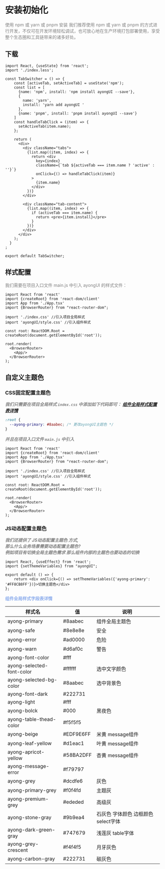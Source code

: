 # 安装初始化

<span style="color: #808080;">使用 npm 或 yarn 或 pnpm 安装
我们推荐使用 npm 或 yarn 或 pnpm
的方式进行开发，不仅可在开发环境轻松调试，也可放心地在生产环境打包部署使用，享受整个生态圈和工具链带来的诸多好处。</span>

## 下载

[//]: # "#### npm"

[//]: #

[//]: # "```clickhouse"

[//]: # "      npm install ayongUI --save"

[//]: # "```"

[//]: # "#### yarn"

[//]: #

[//]: # "```clickhouse"

[//]: # "      yarn add ayongUI  "

[//]: # "```"

[//]: # "#### pnpm"

[//]: #

[//]: # "```clickhouse"

[//]: # "      pnpm install ayongUI --save"

[//]: # "```"

```tsx hideCode=true inline=true
import React, {useState} from 'react';
import './index.less';

const TabSwitcher = () => {
    const [activeTab, setActiveTab] = useState('npm');
    const list = [
      {name: 'npm', install: 'npm install ayongUI --save'},
      {
        name: 'yarn',
        install: 'yarn add ayongUI '
      },
      {name: 'pnpm', install: 'pnpm install ayongUI --save'}
    ]
    const handleTabClick = (item) => {
      setActiveTab(item.name);
    };

    return (
      <div>
        <div className="tabs">
          {list.map((item, index) => {
            return <div
              key={index}
              className={`tab ${activeTab === item.name ? 'active' : ''}`}
              onClick={() => handleTabClick(item)}
            >
              {item.name}
            </div>
          })}
        </div>

        <div className="tab-content">
          {list.map((item, index) => {
            if (activeTab === item.name) {
              return <pre>{item.install}</pre>
            }
          })}
        </div>
      </div>
    );
  }
;

export default TabSwitcher;
```

## 样式配置

<span style="color: #808080;">我们需要在项目入口文件 main.js 中引入 ayongUI 的样式文件：</span>

```tsx | pure
import React from 'react'
import {createRoot} from 'react-dom/client'
import App from './App.tsx'
import {BrowserRouter} from "react-router-dom";

import './index.css' //引入项目全局样式
import 'ayongUI/style.css' //引入组件样式

const root: ReactDOM.Root = createRoot(document.getElementById('root'));

root.render(
  <BrowserRouter>
    <App/>
  </BrowserRouter>
);

```

## 自定义主题色

### CSS固定配置主题色

***<span style="color: #808080;">我们只需要在项目全局样式 `index.css`
中添加如下代码即可：</span> [组件全局样式配置表详情](#ayonUIcss)***

```css | pure
:root {
  --ayong-primary: #8aabec; /* 更改ayongUI主题色 */
}
```

***<span style="color: #808080;">并且在项目入口文件 ` main.js ` 中引入</span>***

```tsx | pure
import React from 'react'
import {createRoot} from 'react-dom/client'
import App from './App.tsx'
import {BrowserRouter} from "react-router-dom";

import './index.css' //引入项目全局样式
import 'ayongUI/style.css' //引入组件样式

const root: ReactDOM.Root = createRoot(document.getElementById('root'));

root.render(
  <BrowserRouter>
    <App/>
  </BrowserRouter>
);

```

### JS动态配置主题色

***<span style="color: #808080;">我们还提供了 JS动态配置主题色 方式,</br>那么什么业务场景需要动态配置主题色?</br>
例如项目有切换全局主题色需求
那么组件内部的主题色也要动态的切换</span>***

```tsx  | pure
import React, {useEffect} from 'react';
import {setThemeVariables} from "ayongUI";

export default () => {
    return <div onClick={() => setThemeVariables({'ayong-primary': '#FF8CB8FF'})}>切换主题色</div>
};
```

<span id="ayonUIcss"  style="color:#8aabec;">**组件全局样式字段表详情**</span>

| 样式名                    | 值        | 说明                                 |
| ------------------------- | --------- | ------------------------------------ |
| ayong-primary             | \#8aabec  | 组件全局主题色                       |
| ayong-safe                | #8e8e8e   | 安全                                 |
| ayong-error               | #ad0000   | 危险                                 |
| ayong-warn                | #d6af0c   | 警告                                 |
| ayong-font-color          | #fff      |                                      |
| ayong-selected-font-color | #ffffff   | 选中文字颜色                         |
| ayong-selected-bg-color   | #8aabec   | 选中背景色                           |
| ayong-font-dark           | #222731   |                                      |
| ayong-light               | #fff      |                                      |
| ayong-bolck               | #000      | 黑夜色                               |
| ayong-table-thead-color   | #f5f5f5   |                                      |
| ayong-beige               | #EDF9E6FF | 米黄 message组件                     |
| ayong-leaf-yellow         | #d1eac1   | 叶黄  message组件                    |
| ayong-apricot-yellow      | #58BA2DFF | 杏黄  message组件                    |
| ayong-message-error       | #f79797   |                                      |
| ayong-grey                | #dcdfe6   | 灰色                                 |
| ayong-primary-grey        | #f0f4fd   | 主题灰                               |
| ayong-premium-grey        | #ededed   | 高级灰                               |
| ayong-stone-gray          | #9b9ea4   | 石灰色 字体颜色 边框颜色  select字体 |
| ayong-dark-green-gray     | #747679   | 浅莲灰  table字体                    |
| ayong-grey-crescent       | #f4f4f5   | 月牙灰色                             |
| ayong-carbon-gray         | #222731   | 碳灰色                               |
